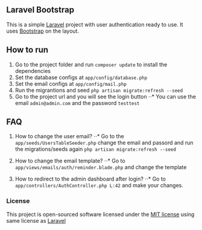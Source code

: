 ## Laravel Bootstrap


This is a simple [Laravel](http://laravel.com/) project with user authentication ready to use.
It uses [Bootstrap](http://getbootstrap.com) on the layout.

## How to run

1. Go to the project folder and run `composer update` to install the dependencies
2. Set the database configs at `app/config/database.php`
3. Set the email configs at `app/config/mail.php`
4. Run the migrantions and seed `php artisan migrate:refresh --seed`
5. Go to the project url and you will see the login button
⋅⋅* You can use the email `admin@admin.com` and the password `testtest`


## FAQ

1. How to change the user email?
⋅⋅* Go to the `app/seeds/UsersTableSeeder.php` change the email and passord and run the migrations/seeds again `php artisan migrate:refresh --seed` 

2. How to change the email template?
⋅⋅* Go to `app/views/emails/auth/reminder.blade.php` and change the template

3. How to redirect to the admin dashboard after login?
⋅⋅* Go to `app/controllers/AuthController.php L:42` and make your changes.


### License

This project is open-sourced software licensed under the [MIT license](http://opensource.org/licenses/MIT) using same license as [Laravel](http://laravel.com/)
